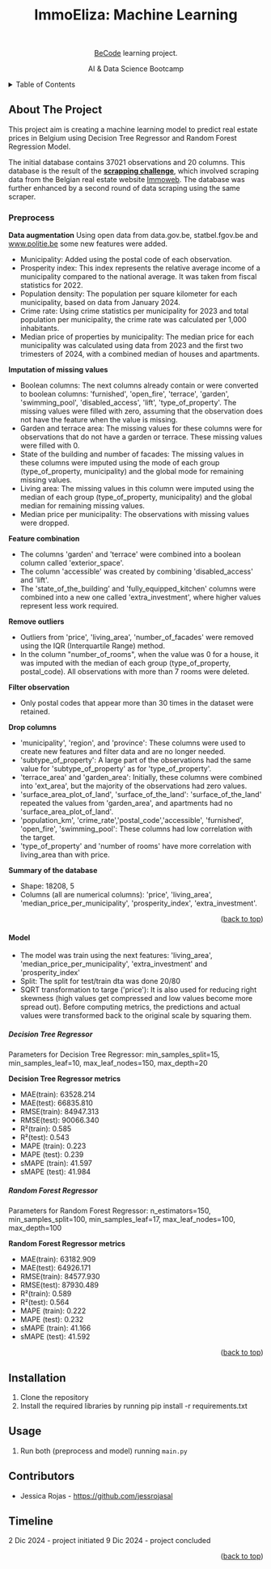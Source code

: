 <h1 align="center">ImmoEliza: Machine Learning</h1> <br>
<p align="center">
  <a href="https://becode.org/" target="_blank">BeCode</a> learning project.
</p>
<p align="center">AI & Data Science Bootcamp</p>

<details>
  <summary>Table of Contents</summary>
  <ol>
    <li>
      <a href="#about-the-project">About The Project</a>
      <ul>
        <li><a href="#preprocess">Preprocess</a></li>
        <li><a href="#model">Model</a></li>
      </ul>
    </li>
    <li> <a href="#installation">Installation</a></li>
    <li><a href="#usage">Usage</a></li>
    <li><a href="#contributors">Contributors</a></li>
    <li><a href="#timeline">Timeline</a></li>
  </ol>
</details>

## **About The Project**
This project aim is creating a machine learning model to predict real estate prices in Belgium using Decision Tree Regressor and Random Forest Regression Model. 

The initial database contains 37021 observations and 20 columns. This database is the result of the __[scrapping challenge](https://github.com/MaximSchuermans/immo-eliza/blob/main/data/cleaned_data.csv)__, which involved scraping data from the Belgian real estate website [Immoweb](https://www.immoweb.be/). The database was further enhanced by a second round of data scraping using the same scraper. 

### Preprocess

**Data augmentation**
Using open data from data.gov.be, statbel.fgov.be and www.politie.be some new features were added. 

- Municipality: Added using the postal code of each observation. 
- Prosperity index: This index represents the relative average income of a municipality compared to the national average. It was taken from fiscal statistics for 2022. 
- Population density: The population per square kilometer for each municipality, based on data from January 2024.  
- Crime rate: Using crime statistics per municipality for 2023 and total population per municipality, the crime rate was calculated per 1,000 inhabitants.
- Median price of properties by municipality: The median price for each municipality was calculated using data from 2023 and the first two trimesters of 2024, with a combined median of houses and apartments.  


**Imputation of missing values**
- Boolean columns: The next columns already contain or were converted to boolean columns: 'furnished', 'open_fire', 'terrace', 'garden', 'swimming_pool', 'disabled_access', 'lift', 'type_of_property'. The missing values were filled with zero, assuming that the observation does not have the feature when the value is missing. 
- Garden and terrace area: The missing values for these columns were for observations that do not have a garden or terrace. These missing values were filled with 0. 
- State of the building and number of facades: The missing values in these columns were imputed using the mode of each group (type_of_property, municipality) and the global mode for remaining missing values. 
- Living area: The missing values in this column were imputed using the median of each group (type_of_property, municipality) and the global median for remaining missing values. 
- Median price per municipality: The observations with missing values were dropped. 

**Feature combination** 
- The columns 'garden' and 'terrace' were combined into a boolean column called 'exterior_space'. 
- The column 'accessible' was created by combining 'disabled_access' and 'lift'.
- The 'state_of_the_building' and 'fully_equipped_kitchen' columns were combined into a new one called 'extra_investment', where higher values represent less work required. 

**Remove outliers**
- Outliers from 'price', 'living_area', 'number_of_facades' were removed using the IQR (Interquartile Range) method. 
- In the column "number_of_rooms", when the value was 0 for a house, it was imputed with the median of each group (type_of_property, postal_code). All observations with more than 7 rooms were deleted.  

**Filter observation**
- Only postal codes that appear more than 30 times in the dataset were retained.

**Drop columns**
- 'municipality', 'region', and 'province': These columns were used to create new features and filter data and are no longer needed. 
- 'subtype_of_property': A large part of the observations had the same value for 'subtype_of_property' as for 'type_of_property'.
- 'terrace_area' and 'garden_area': Initially, these columns were combined into 'ext_area', but the majority of the observations had zero values.  
- 'surface_area_plot_of_land', 'surface_of_the_land': 'surface_of_the_land' repeated the values from 'garden_area', and apartments had no 'surface_area_plot_of_land'.   
- 'population_km', 'crime_rate','postal_code','accessible', 'furnished', 'open_fire', 'swimming_pool': These columns had low correlation with the target.
- 'type_of_property' and 'number of rooms' have more correlation with living_area than with price.

**Summary of the database**
- Shape: 18208, 5
- Columns (all are numerical columns): 'price', 'living_area', 'median_price_per_municipality', 'prosperity_index', 'extra_investment'. 

<p align="right">(<a href="#readme-top">back to top</a>)</p>

#### Model
- The model was train using the next features: 'living_area', 'median_price_per_municipality', 'extra_investment' and 'prosperity_index'
- Split: The split for test/train dta was done 20/80
- SQRT transformation to targe ('price'): It is also used for reducing right skewness (high values get compressed and low values become more spread out). Before computing metrics, the predictions and actual values were transformed back to the original scale by squaring them.

##### Decision Tree Regressor
Parameters for Decision Tree Regressor: min_samples_split=15, min_samples_leaf=10, max_leaf_nodes=150, max_depth=20

**Decision Tree Regressor metrics**
- MAE(train): 63528.214
- MAE(test): 66835.810
- RMSE(train): 84947.313
- RMSE(test): 90066.340
- R²(train): 0.585
- R²(test): 0.543
- MAPE (train): 0.223
- MAPE (test): 0.239
- sMAPE (train): 41.597
- sMAPE (test): 41.984

##### Random Forest Regressor
Parameters for Random Forest Regressor: n_estimators=150, min_samples_split=100, min_samples_leaf=17, max_leaf_nodes=100, max_depth=100

**Random Forest Regressor metrics**
- MAE(train): 63182.909
- MAE(test): 64926.171
- RMSE(train): 84577.930
- RMSE(test): 87930.489
- R²(train): 0.589
- R²(test): 0.564
- MAPE (train): 0.222
- MAPE (test): 0.232
- sMAPE (train): 41.166
- sMAPE (test): 41.592

<p align="right">(<a href="#readme-top">back to top</a>)</p>

## **Installation**
1. Clone the repository
2. Install the required libraries by running pip install -r requirements.txt

## **Usage**
1. Run both (preprocess and model) running `main.py`

## **Contributors**
* Jessica Rojas - https://github.com/jessrojasal

## **Timeline**
2 Dic 2024 - project initiated 
9 Dic 2024 - project concluded

<p align="right">(<a href="#readme-top">back to top</a>)</p>
